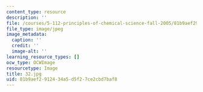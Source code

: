 ```yaml
---
content_type: resource
description: ''
file: /courses/5-112-principles-of-chemical-science-fall-2005/81b9aef2912434a5d5f27ce2cbd7baf8_32.jpg
file_type: image/jpeg
image_metadata:
  caption: ''
  credit: ''
  image-alt: ''
learning_resource_types: []
ocw_type: OCWImage
resourcetype: Image
title: 32.jpg
uid: 81b9aef2-9124-34a5-d5f2-7ce2cbd7baf8
---
```

